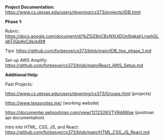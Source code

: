 **Project Documentation:** https://www.cs.utexas.edu/users/downing/cs373/projects/IDB.html


**Phase 1:**

Rubric:
https://docs.google.com/document/d/1bZ5iZ8nCBvNXUjDUn9jqkalrLrsphGLqbTiiQpAvCds/edit#

Tips:
https://github.com/forbesye/cs373/blob/main/IDB_tips_phase_1.md

Set-up AWS Amplify:
https://github.com/forbesye/cs373/blob/main/React_AWS_Setup.md



**Additional Help:**

Past Projects:

https://www.cs.utexas.edu/users/downing/cs373/Groups.html (projects)

https://www.texasvotes.me/ (working website)

https://documenter.getpostman.com/view/12123261/TVRdAWse (postman api documentation)

Intro into HTML, CSS, JS, and React:
https://github.com/forbesye/cs373/blob/main/HTML_CSS_JS_React.md
